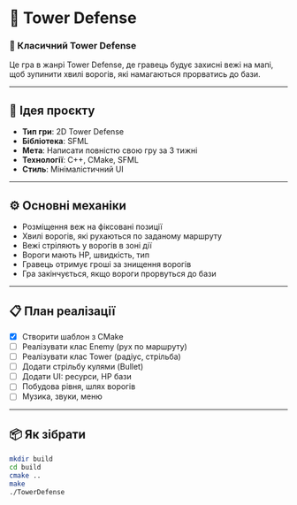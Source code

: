 # 🚀 Tower Defense

### 👾 Класичний Tower Defense

Це гра в жанрі Tower Defense, де гравець будує захисні вежі на мапі, щоб зупинити хвилі ворогів, які намагаються прорватись до бази.

---

## 🎯 Ідея проєкту

- **Тип гри**: 2D Tower Defense
- **Бібліотека**: SFML
- **Мета**: Написати повністю свою гру за 3 тижні
- **Технології**: C++, CMake, SFML
- **Стиль**: Мінімалістичний UI

---

## ⚙️ Основні механіки

- Розміщення веж на фіксовані позиції
- Хвилі ворогів, які рухаються по заданому маршруту
- Вежі стріляють у ворогів в зоні дії
- Вороги мають HP, швидкість, тип
- Гравець отримує гроші за знищення ворогів
- Гра закінчується, якщо вороги прорвуться до бази

---

## 📋 План реалізації

- [x] Створити шаблон з CMake
- [ ] Реалізувати клас Enemy (рух по маршруту)
- [ ] Реалізувати клас Tower (радіус, стрільба)
- [ ] Додати стрільбу кулями (Bullet)
- [ ] Додати UI: ресурси, HP бази
- [ ] Побудова рівня, шлях ворогів
- [ ] Музика, звуки, меню

---

## 📦 Як зібрати

```bash
mkdir build
cd build
cmake ..
make
./TowerDefense
